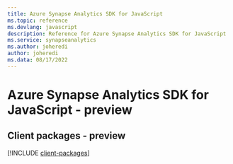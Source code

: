 ```yaml
---
title: Azure Synapse Analytics SDK for JavaScript
ms.topic: reference
ms.devlang: javascript
description: Reference for Azure Synapse Analytics SDK for JavaScript
ms.service: synapseanalytics
ms.author: joheredi
author: joheredi
ms.data: 08/17/2022
---
```

# Azure Synapse Analytics SDK for JavaScript - preview

## Client packages - preview
[!INCLUDE [client-packages](synapse-analytics-client-index.md)]